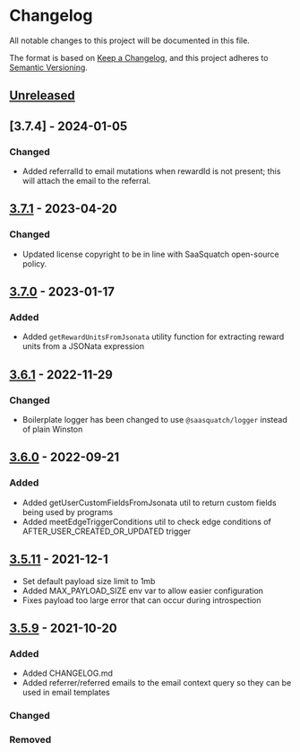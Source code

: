 # Changelog

All notable changes to this project will be documented in this file.

The format is based on [Keep a Changelog](https://keepachangelog.com/en/1.0.0/),
and this project adheres to [Semantic Versioning](https://semver.org/spec/v2.0.0.html).

## [Unreleased]

## [3.7.4] - 2024-01-05

### Changed

- Added referralId to email mutations when rewardId is not present; this will attach the email to the referral.

## [3.7.1] - 2023-04-20

### Changed

- Updated license copyright to be in line with SaaSquatch open-source policy.

## [3.7.0] - 2023-01-17

### Added

- Added `getRewardUnitsFromJsonata` utility function for extracting reward units from a
  JSONata expression

## [3.6.1] - 2022-11-29

### Changed

- Boilerplate logger has been changed to use `@saasquatch/logger` instead of plain
  Winston

## [3.6.0] - 2022-09-21

### Added

- Added getUserCustomFieldsFromJsonata util to return custom fields being used by programs
- Added meetEdgeTriggerConditions util to check edge conditions of AFTER_USER_CREATED_OR_UPDATED trigger

## [3.5.11] - 2021-12-1

- Set default payload size limit to 1mb
- Added MAX_PAYLOAD_SIZE env var to allow easier configuration
- Fixes payload too large error that can occur during introspection

## [3.5.9] - 2021-10-20

### Added

- Added CHANGELOG.md
- Added referrer/referred emails to the email context query so they can be used in email templates

### Changed

### Removed

[unreleased]: https://github.com/saasquatch/program-tools/compare/%40saasquatch/program-boilerplate%403.7.1...HEAD
[3.7.1]: https://github.com/saasquatch/program-tools/releases/tag/%40saasquatch/program-boilerplate%403.7.1
[3.7.0]: https://github.com/saasquatch/program-tools/releases/tag/%40saasquatch/program-boilerplate%403.7.0
[3.6.1]: https://github.com/saasquatch/program-tools/releases/tag/%40saasquatch/program-boilerplate%403.6.1
[3.6.0]: https://github.com/saasquatch/program-tools/releases/tag/%40saasquatch/program-boilerplate%403.6.0
[3.5.11]: https://github.com/saasquatch/program-tools/releases/tag/%40saasquatch/program-boilerplate%403.5.11
[3.5.9]: https://github.com/saasquatch/program-tools/releases/tag/%40saasquatch/program-boilerplate%403.5.9

